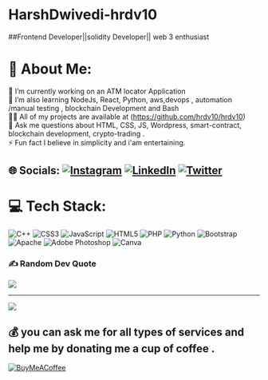 # HarshDwivedi-hrdv10
##Frontend Developer||solidity Developer|| web 3 enthusiast 
# 💫 About Me:
🔭 I’m currently working on an ATM locator Application<br>🌱 I’m also learning NodeJs, React, Python, aws,devops , automation /manual testing  , blockchain Development and Bash<br>👨‍💻  All of my projects are available at (https://github.com/hrdv10/hrdv10)<br>💬 Ask me questions about HTML, CSS, JS, Wordpress, smart-contract, blockchain development, crypto-trading .<br>⚡ Fun fact I believe in simplicity  and i'am entertaining.


## 🌐 Socials: [![Instagram](https://img.shields.io/badge/Instagram-%23E4405F.svg?logo=Instagram&logoColor=white)](https://instagram.com/highvedy) [![LinkedIn](https://img.shields.io/badge/LinkedIn-%230077B5.svg?logo=linkedin&logoColor=white)](https://www.linkedin.com/in/harsh-dwivedi-8565121b4/)  [![Twitter](https://img.shields.io/badge/Twitter-%231DA1F2.svg?logo=Twitter&logoColor=white)](https://twitter.com/HAshvedy) 

# 💻 Tech Stack:
![C++](https://img.shields.io/badge/c++-%2300599C.svg?style=for-the-badge&logo=c%2B%2B&logoColor=white) ![CSS3](https://img.shields.io/badge/css3-%231572B6.svg?style=for-the-badge&logo=css3&logoColor=white) ![JavaScript](https://img.shields.io/badge/javascript-%23323330.svg?style=for-the-badge&logo=javascript&logoColor=%23F7DF1E) ![HTML5](https://img.shields.io/badge/html5-%23E34F26.svg?style=for-the-badge&logo=html5&logoColor=white)  ![PHP](https://img.shields.io/badge/php-%23777BB4.svg?style=for-the-badge&logo=php&logoColor=white) ![Python](https://img.shields.io/badge/python-3670A0?style=for-the-badge&logo=python&logoColor=ffdd54)  ![Bootstrap](https://img.shields.io/badge/bootstrap-%23563D7C.svg?style=for-the-badge&logo=bootstrap&logoColor=white)  ![Apache](https://img.shields.io/badge/apache-%23D42029.svg?style=for-the-badge&logo=apache&logoColor=white)  ![Adobe Photoshop](https://img.shields.io/badge/adobephotoshop-%2331A8FF.svg?style=for-the-badge&logo=adobephotoshop&logoColor=white) ![Canva](https://img.shields.io/badge/Canva-%2300C4CC.svg?style=for-the-badge&logo=Canva&logoColor=white)


### ✍️ Random Dev Quote
![](https://quotes-github-readme.vercel.app/api?type=horizontal&theme=tokyonight)

---
[![](https://visitcount.itsvg.in/api?id=techvaness&icon=0&color=9)](https://visitcount.itsvg.in)

  ## 💰 you can ask me for all types of services and help me by donating me a cup of coffee . 
  [![BuyMeACoffee](https://img.shields.io/badge/Buy%20Me%20a%20Coffee-ffdd00?style=for-the-badge&logo=buy-me-a-coffee&logoColor=black)](https://www.buymeacoffee.com/highvedy)

  
